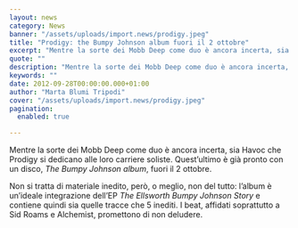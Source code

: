 ```yaml
---
layout: news
category: News
banner: "/assets/uploads/import.news/prodigy.jpeg"
title: "Prodigy: the Bumpy Johnson album fuori il 2 ottobre"
excerpt: "Mentre la sorte dei Mobb Deep come duo è ancora incerta, sia Havoc che Prodigy si dedicano alle loro carriere soliste. Quest’ultimo è già pronto con un disco, The Bumpy Johnson album, fuori il 2 ottobre. Non si tratta di materiale inedito, però, o meglio, non del tutto: l’album è un’ideale integrazione dell’EP The Ellsworth [&hellip"
quote: ""
description: "Mentre la sorte dei Mobb Deep come duo è ancora incerta, sia Havoc che Prodigy si dedicano alle loro carriere soliste. Quest’ultimo è già pronto con un disco, The Bumpy Johnson album, fuori il 2 ottobre. Non si tratta di materiale inedito, però, o meglio, non del tutto: l’album è un’ideale integrazione dell’EP The Ellsworth [&hellip"
keywords: ""
date: 2012-09-28T00:00:00.000+01:00
author: "Marta Blumi Tripodi"
cover: "/assets/uploads/import.news/prodigy.jpeg"
pagination:
  enabled: true

---
```


Mentre la sorte dei Mobb Deep come duo è ancora incerta, sia Havoc che Prodigy si dedicano alle loro carriere soliste. Quest’ultimo è già pronto con un disco, _The Bumpy Johnson album_, fuori il 2 ottobre.

Non si tratta di materiale inedito, però, o meglio, non del tutto: l’album è un’ideale integrazione dell’EP _The Ellsworth Bumpy Johnson Story_ e contiene quindi sia quelle tracce che 5 inediti. I beat, affidati soprattutto a Sid Roams e Alchemist, promettono di non deludere.